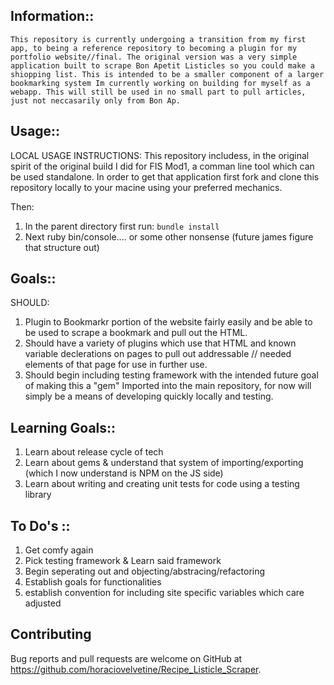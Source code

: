 ## Information:: 

    This repository is currently undergoing a transition from my first app, to being a reference repository to becoming a plugin for my portfolio website//final. The original version was a very simple application built to scrape Bon Apetit Listicles so you could make a shiopping list. This is intended to be a smaller component of a larger bookmarking system Im currently working on building for myself as a webapp. This will still be used in no small part to pull articles, just not neccasarily only from Bon Ap. 


## Usage::

LOCAL USAGE INSTRUCTIONS: 
    This repository includess, in the original spirit of the original build I did for FIS Mod1, a comman line tool which can be used standalone. In order to get that application first fork and clone this repository locally to your macine using your preferred mechanics.

Then: 
1) In the parent directory first run: 
```bundle install```
2) Next ruby bin/console.... or some other nonsense (future james figure that structure out)

## Goals:: 

SHOULD:
1) Plugin to Bookmarkr portion of the website fairly easily and be able to be used to scrape a bookmark and pull out the HTML. 
2) Should have a variety of plugins which use that HTML and known variable declerations on pages to pull out addressable // needed elements of that page for use in further use.
3) Should begin including testing framework with the intended future goal of making this a "gem" Imported into the main repository, for now will simply be a means of developing quickly locally and testing. 

## Learning Goals:: 

1) Learn about release cycle of tech
2) Learn about gems & understand that system of importing/exporting (which I now understand is NPM on the JS side) 
3) Learn about writing and creating unit tests for code using a testing library


## To Do's :: 
1) Get comfy again 
2) Pick testing framework & Learn said framework
3) Begin seperating out and objecting/abstracing/refactoring
4) Establish goals for functionalities 
5) establish convention for including site specific variables which care adjusted


## Contributing

Bug reports and pull requests are welcome on GitHub at https://github.com/horaciovelvetine/Recipe_Listicle_Scraper.

